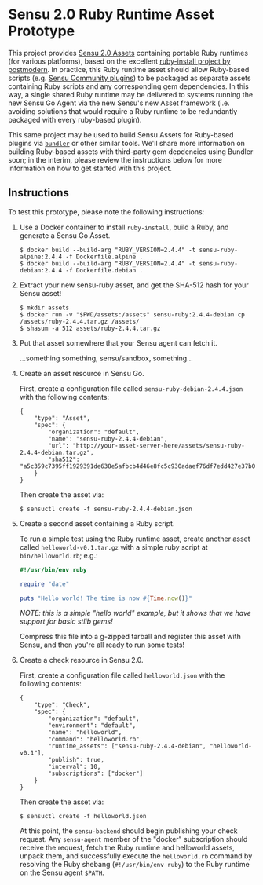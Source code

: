 # Sensu 2.0 Ruby Runtime Asset Prototype

This project provides [Sensu 2.0 Assets][sensu-assets] containing portable Ruby
runtimes (for various platforms), based on the excellent [ruby-install project
by postmodern][ruby-install]. In practice, this Ruby runtime asset should allow
Ruby-based scripts (e.g. [Sensu Community plugins][sensu-plugins]) to be 
packaged as separate assets containing Ruby scripts and any corresponding gem 
dependencies. In this way, a single shared Ruby runtime may be delivered to 
systems running the new Sensu Go Agent via the new Sensu's new Asset framework
(i.e. avoiding solutions that would require a Ruby runtime to be redundantly 
packaged with every ruby-based plugin). 

This same project may be used to build Sensu Assets for Ruby-based plugins via
[`bundler`][bundler] or other similar tools. We'll share more information on 
building Ruby-based assets with third-party gem depdencies using Bundler soon;
in the interim, please review the instructions below for more information on 
how to get started with this project.

[sensu-assets]: https://docs.sensu.io/sensu-core/5.0/reference/assets/
[ruby-install]: https://github.com/postmodern/ruby-install
[sensu-plugins]: https://github.com/sensu-plugins/
[bundler]: https://bundler.io 

## Instructions

To test this prototype, please note the following instructions:

1. Use a Docker container to install `ruby-install`, build a Ruby, and generate
   a Sensu Go Asset.

   ```
   $ docker build --build-arg "RUBY_VERSION=2.4.4" -t sensu-ruby-alpine:2.4.4 -f Dockerfile.alpine .
   $ docker build --build-arg "RUBY_VERSION=2.4.4" -t sensu-ruby-debian:2.4.4 -f Dockerfile.debian .
   ```

2. Extract your new sensu-ruby asset, and get the SHA-512 hash for your
   Sensu asset!

   ```
   $ mkdir assets
   $ docker run -v "$PWD/assets:/assets" sensu-ruby:2.4.4-debian cp /assets/ruby-2.4.4.tar.gz /assets/
   $ shasum -a 512 assets/ruby-2.4.4.tar.gz
   ```

3. Put that asset somewhere that your Sensu agent can fetch it.

   ...something something, sensu/sandbox, something...

3. Create an asset resource in Sensu Go.  

   First, create a configuration file called `sensu-ruby-debian-2.4.4.json` with
   the following contents:

   ```
   {
       "type": "Asset",
       "spec": {
           "organization": "default",
           "name": "sensu-ruby-2.4.4-debian",
           "url": "http://your-asset-server-here/assets/sensu-ruby-2.4.4-debian.tar.gz",
           "sha512": "a5c359c7395ff1929391de638e5afbcb4d46e8fc5c930adaef76df7edd427e37b0e22d425e4b14f68282e10524420c692740bf1a319ab6f7cdb1e922d8f71731"
       }
   }
   ```

   Then create the asset via:

   ```
   $ sensuctl create -f sensu-ruby-2.4.4-debian.json
   ```

4. Create a second asset containing a Ruby script.

   To run a simple test using the Ruby runtime asset, create another asset 
   called `helloworld-v0.1.tar.gz` with a simple ruby script at 
   `bin/helloworld.rb`; e.g.:

   ```ruby
   #!/usr/bin/env ruby

   require "date"

   puts "Hello world! The time is now #{Time.now()}"
   ```   

   _NOTE: this is a simple "hello world" example, but it shows that we have
   support for basic stlib gems!_

   Compress this file into a g-zipped tarball and register this asset with 
   Sensu, and then you're all ready to run some tests! 

5. Create a check resource in Sensu 2.0.  

   First, create a configuration file called `helloworld.json` with
   the following contents:

   ```
   {
       "type": "Check",
       "spec": {
           "organization": "default",
           "environment": "default",
           "name": "helloworld",
           "command": "helloworld.rb",
           "runtime_assets": ["sensu-ruby-2.4.4-debian", "helloworld-v0.1"],
           "publish": true,
           "interval": 10,
           "subscriptions": ["docker"]
       }
   }
   ```

   Then create the asset via:

   ```
   $ sensuctl create -f helloworld.json
   ```

   At this point, the `sensu-backend` should begin publishing your check 
   request. Any `sensu-agent` member of the "docker" subscription should 
   receive the request, fetch the Ruby runtime and helloworld assets, 
   unpack them, and successfully execute the `helloworld.rb` command by 
   resolving the Ruby shebang (`#!/usr/bin/env ruby`) to the Ruby runtime 
   on the Sensu agent `$PATH`. 

